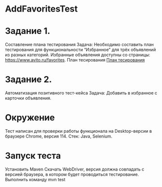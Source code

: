 # AddFavoritesTest

# Задание 1.
Составление плана тестирования 
Задача: 
Необходимо составить план тестирования для функциональности “Избранное” для трёх объявлений из разных категорий. Избранные объявления доступны со страницы: https://www.avito.ru/favorites. План тесирования [План тесирования]([https://www.google.com](https://docs.google.com/document/d/1_lASIUf4-JLMBMM-80-pK3svIJQRKv9PERcUZAibYSM/edit?pli=1)https://docs.google.com/document/d/1_lASIUf4-JLMBMM-80-pK3svIJQRKv9PERcUZAibYSM/edit?pli=1)
# Задание 2.
Автоматизация позитивного тест-кейса 
Задача:
Добавить в избранное с карточки объявления.
# Окружение
Тест написан для проверки работы функционала на Desktop-версии в браузере Chrome, версия 114. Стек: Java, Selenium.
# Запуск теста
Установить Maven
Скачать WebDriver, версия должна совпадать с версией браузера, в котором будет проводиться тестирование.
Выполнить команду mvn test 
